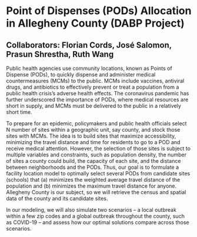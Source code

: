 # Point of Dispenses (PODs) Allocation in Allegheny County (DABP Project)
## Collaborators: Florian Cords, José Salomon, Prasun Shrestha, Ruth Wang

Public health agencies use community locations, known as Points of Dispense (PODs), to quickly dispense and administer medical countermeasures (MCMs) to the public. MCMs include vaccines, antiviral drugs, and antibiotics to effectively prevent or treat a population from a public health crisis’s adverse health effects. The coronavirus pandemic has further underscored the importance of PODs, where medical resources are short in supply, and MCMs must be delivered to the public in a relatively short time.

To prepare for an epidemic, policymakers and public health officials select N number of sites within a geographic unit, say county, and stock those sites with MCMs. The idea is to build sites that maximize accessibility, minimizing the travel distance and time for residents to go to a POD and receive medical attention. However, the selection of those sites is subject to multiple variables and constraints, such as population density, the number of sites a county could build, the capacity of each site, and the distance between neighborhoods and the PODs. Thus, our goal is to formulate a facility location model to optimally select several PODs from candidate sites (schools) that (a) minimizes the weighted average travel distance of the population and (b) minimizes the maximum travel distance for anyone. Allegheny County is our subject, so we will retrieve the census and spatial data of the county and its candidate sites.

In our modeling, we will also simulate two scenarios – a local outbreak within a few zip codes and a global outbreak throughout the county, such as COVID-19 – and assess how our optimal solutions compare across those scenarios.

